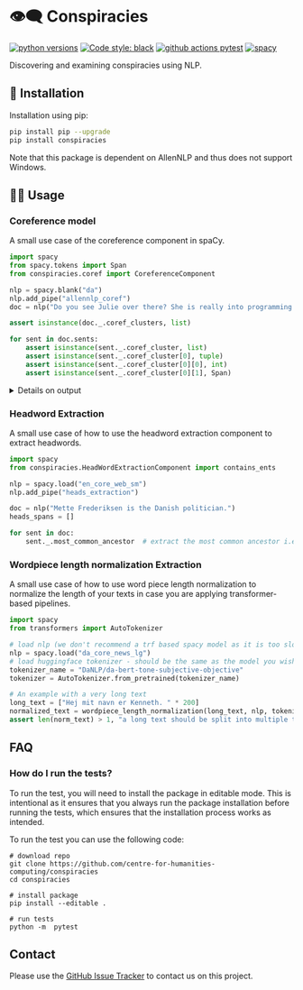 
# 👁‍🗨 Conspiracies
[![python versions](https://img.shields.io/badge/Python-%3E=3.7-blue)](https://github.com/centre-for-humanities-computing/conspiracies)
[![Code style: black](https://img.shields.io/badge/Code%20Style-Black-black)](https://black.readthedocs.io/en/stable/the_black_code_style/current_style.html)
[![github actions pytest](https://github.com/centre-for-humanities-computing/conspiracies/actions/workflows/pytest.yml/badge.svg)](https://github.com/centre-for-humanities-computing/conspiracies/actions)
[![spacy](https://img.shields.io/badge/built%20with-spaCy-09a3d5.svg)](https://spacy.io)


<!-- [![release version](https://img.shields.io/badge/belief_graph%20Version-0.0.1-green)](https://github.com/centre-for-humanities-computing/conspiracies) -->

Discovering and examining conspiracies using NLP.



## 🔧 Installation
Installation using pip:
```bash
pip install pip --upgrade
pip install conspiracies
```

Note that this package is dependent on AllenNLP and thus does not support Windows.

## 👩‍💻 Usage

### Coreference model
A small use case of the coreference component in spaCy.

```python
import spacy
from spacy.tokens import Span
from conspiracies.coref import CoreferenceComponent 

nlp = spacy.blank("da")
nlp.add_pipe("allennlp_coref")
doc = nlp("Do you see Julie over there? She is really into programming!")

assert isinstance(doc._.coref_clusters, list)

for sent in doc.sents:
    assert isinstance(sent._.coref_cluster, list)
    assert isinstance(sent._.coref_cluster[0], tuple)
    assert isinstance(sent._.coref_cluster[0][0], int)
    assert isinstance(sent._.coref_cluster[0][1], Span)
```


<details>
  <summary>Details on output </summary>

Examining the output a bit further:

```python
print("DOC LEVEL (Coref clusters)")
print(doc._.coref_clusters)
print("-----\n\nSPAN LEVEL (sentences)")
for sent in doc.sents:
    print(sent._.coref_cluster)
print("-----\n\nSPAN LEVEL (entities)\n")
for sent in doc.sents:
    for i, coref_entity in sent._.coref_cluster:
        print(f"Coref Entity: {coref_entity} \nAntecedent: {coref_entity._.antecedent}")
        print("\n")
```

This should produce the following output

```python
DOC LEVEL (Coref clusters)
[(0, [Julie, She])]
-----

SPAN LEVEL (sentences)
[(0, Julie)]
[(0, She)]
-----

SPAN LEVEL (entities)

Coref Entity: Julie 
Antecedent: Julie


Coref Entity: She 
Antecedent: Julie
```

</details>


### Headword Extraction
A small use case of how to use the headword extraction component to extract headwords.

```python
import spacy
from conspiracies.HeadWordExtractionComponent import contains_ents

nlp = spacy.load("en_core_web_sm")
nlp.add_pipe("heads_extraction")

doc = nlp("Mette Frederiksen is the Danish politician.")
heads_spans = []

for sent in doc:
    sent._.most_common_ancestor  # extract the most common ancestor i.e. span head
```

### Wordpiece length normalization Extraction
A small use case of how to use word piece length normalization to normalize the length of
your texts in case you are applying transformer-based pipelines.

```python
import spacy
from transformers import AutoTokenizer

# load nlp (we don't recommend a trf based spacy model as it is too slow)
nlp = spacy.load("da_core_news_lg")
# load huggingface tokenizer - should be the same as the model you wish to apply later
tokenizer_name = "DaNLP/da-bert-tone-subjective-objective"
tokenizer = AutoTokenizer.from_pretrained(tokenizer_name)

# An example with a very long text
long_text = ["Hej mit navn er Kenneth. " * 200]
normalized_text = wordpiece_length_normalization(long_text, nlp, tokenizer, max_length=500)
assert len(norm_text) > 1, "a long text should be split into multiple texts"
```



## FAQ

### How do I run the tests?
To run the test, you will need to install the package in editable mode. This is
intentional as it ensures that you always run the package installation before running
the tests, which ensures that the installation process works as intended.

To run the test you can use the following code:
```
# download repo
git clone https://github.com/centre-for-humanities-computing/conspiracies
cd conspiracies

# install package
pip install --editable .

# run tests
python -m  pytest
```

## Contact
Please use the [GitHub Issue Tracker](https://github.com/centre-for-humanities-computing/conspiracies/issues) to contact us on this project.
